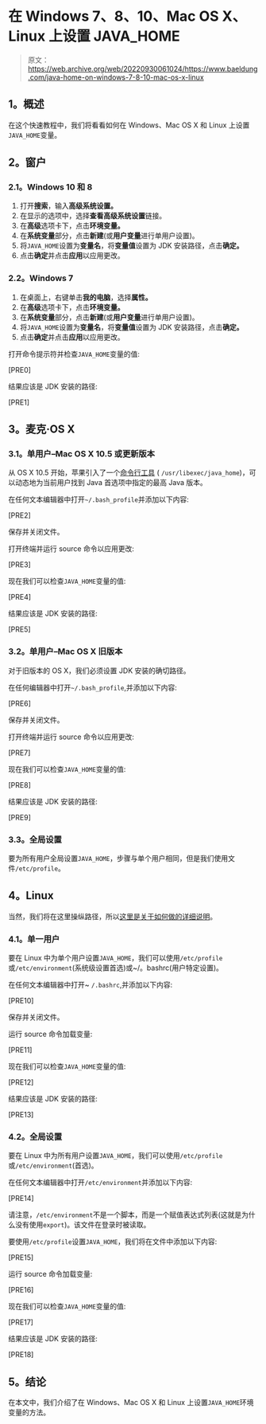 # 在 Windows 7、8、10、Mac OS X、Linux 上设置 JAVA_HOME

> 原文：<https://web.archive.org/web/20220930061024/https://www.baeldung.com/java-home-on-windows-7-8-10-mac-os-x-linux>

## **1。概述**

在这个快速教程中，我们将看看如何在 Windows、Mac OS X 和 Linux 上设置`JAVA_HOME`变量。

## **2。窗户**

### **2.1。Windows 10 和 8**

1.  打开**搜索**，输入**高级系统设置。**
2.  在显示的选项中，选择**查看高级系统设置**链接。
3.  在**高级**选项卡下，点击**环境变量。**
4.  在**系统变量**部分，点击**新建**(或**用户变量**进行单用户设置)。
5.  将`JAVA_HOME`设置为**变量名**，将**变量值**设置为 JDK 安装路径，点击**确定。**
6.  点击**确定**并点击**应用**以应用更改。

### **2.2。Windows 7**

1.  在桌面上，右键单击**我的电脑**，选择**属性。**
2.  在**高级**选项卡下，点击**环境变量。**
3.  在**系统变量**部分，点击**新建**(或**用户变量**进行单用户设置)。
4.  将`JAVA_HOME`设置为**变量名**，将**变量值**设置为 JDK 安装路径，点击**确定。**
5.  点击**确定**并点击**应用**以应用更改。

打开命令提示符并检查`JAVA_HOME`变量的值:

[PRE0]

结果应该是 JDK 安装的路径:

[PRE1]

## **3。麦克·OS X**

### **3.1。单用户–Mac OS X 10.5 或更新版本**

从 OS X 10.5 开始，苹果引入了一个[命令行工具](https://web.archive.org/web/20220811232139/https://developer.apple.com/library/content/qa/qa1170/_index.html) ( `/usr/libexec/java_home`)，可以动态地为当前用户找到 Java 首选项中指定的最高 Java 版本。

在任何文本编辑器中打开`~/.bash_profile`并添加以下内容:

[PRE2]

保存并关闭文件。

打开终端并运行 source 命令以应用更改:

[PRE3]

现在我们可以检查`JAVA_HOME`变量的值:

[PRE4]

结果应该是 JDK 安装的路径:

[PRE5]

### **3.2。单用户–Mac OS X 旧版本**

对于旧版本的 OS X，我们必须设置 JDK 安装的确切路径。

在任何编辑器中打开`~/.bash_profile`,并添加以下内容:

[PRE6]

保存并关闭文件。

打开终端并运行 source 命令以应用更改:

[PRE7]

现在我们可以检查`JAVA_HOME`变量的值:

[PRE8]

结果应该是 JDK 安装的路径:

[PRE9]

### **3.3。全局设置**

要为所有用户全局设置`JAVA_HOME`，步骤与单个用户相同，但是我们使用文件`/etc/profile`。

## **4。Linux**

当然，我们将在这里操纵路径，所以[这里是关于如何做的详细说明](/web/20220811232139/https://www.baeldung.com/linux/path-variable)。

### 4.1。单一用户

要在 Linux 中为单个用户设置`JAVA_HOME`，我们可以使用`/etc/profile`或`/etc/environment`(系统级设置首选)或~/。bashrc(用户特定设置)。

在任何文本编辑器中打开~ `/.bashrc`,并添加以下内容:

[PRE10]

保存并关闭文件。

运行 source 命令加载变量:

[PRE11]

现在我们可以检查`JAVA_HOME`变量的值:

[PRE12]

结果应该是 JDK 安装的路径:

[PRE13]

### 4.2。全局设置

要在 Linux 中为所有用户设置`JAVA_HOME`，我们可以使用`/etc/profile`或`/etc/environment`(首选)。

在任何文本编辑器中打开`/etc/environment`并添加以下内容:

[PRE14]

请注意，`/etc/environment`不是一个脚本，而是一个赋值表达式列表(这就是为什么没有使用`export`)。该文件在登录时被读取。

要使用`/etc/profile`设置`JAVA_HOME`，我们将在文件中添加以下内容:

[PRE15]

运行 source 命令加载变量:

[PRE16]

现在我们可以检查`JAVA_HOME`变量的值:

[PRE17]

结果应该是 JDK 安装的路径:

[PRE18]

## **5。结论**

在本文中，我们介绍了在 Windows、Mac OS X 和 Linux 上设置`JAVA_HOME`环境变量的方法。